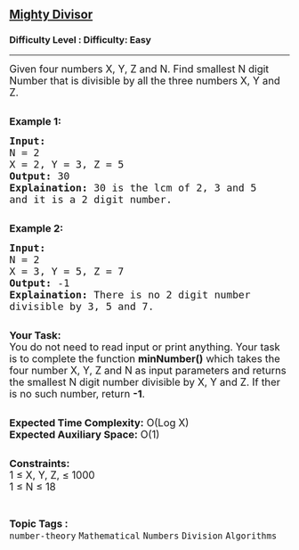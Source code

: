 <h2><a href="https://www.geeksforgeeks.org/problems/the-mighty-divisible-number22312231/1?page=15&status=unsolved&sortBy=accuracy">Mighty Divisor</a></h2><h3>Difficulty Level : Difficulty: Easy</h3><hr><div class="problems_problem_content__Xm_eO"><p><span style="font-size:18px">Given four numbers X, Y, Z and N. Find smallest N digit Number that is divisible by all the three numbers X, Y and Z.</span></p>

<p><br>
<strong><span style="font-size:18px">Example 1:</span></strong></p>

<pre><span style="font-size:18px"><strong>Input:</strong> 
N = 2
X = 2, Y = 3, Z = 5
<strong>Output:</strong> 30
<strong>Explaination:</strong> 30 is the lcm of 2, 3 and 5 
and it is a 2 digit number.</span></pre>

<p><br>
<strong><span style="font-size:18px">Example 2:</span></strong></p>

<pre><span style="font-size:18px"><strong>Input:</strong> 
N = 2
X = 3, Y = 5, Z = 7
<strong>Output:</strong> -1
<strong>Explaination:</strong> There is no 2 digit number 
divisible by 3, 5 and 7.</span></pre>

<p><br>
<span style="font-size:18px"><strong>Your Task:</strong><br>
You do&nbsp;not need to read input or print anything. Your task is to complete the function <strong>minNumber()</strong> which takes the four number X, Y, Z and N as input parameters and returns the smallest N digit number divisible by X, Y and Z. If ther is no such number, return <strong>-1</strong>.</span></p>

<p><br>
<span style="font-size:18px"><strong>Expected Time Complexity:</strong> O(Log X)<br>
<strong>Expected Auxiliary Space:</strong> O(1)</span></p>

<p><br>
<span style="font-size:18px"><strong>Constraints:</strong><br>
1 ≤ X, Y, Z, ≤ 1000<br>
1 ≤ N ≤ 18</span></p>
</div><br><p><span style=font-size:18px><strong>Topic Tags : </strong><br><code>number-theory</code>&nbsp;<code>Mathematical</code>&nbsp;<code>Numbers</code>&nbsp;<code>Division</code>&nbsp;<code>Algorithms</code>&nbsp;